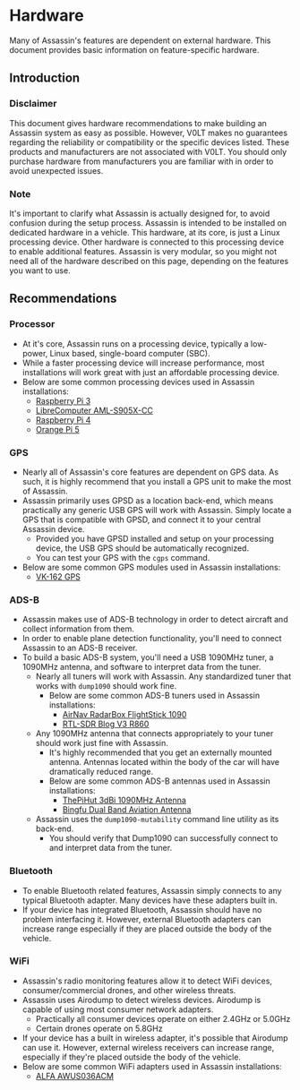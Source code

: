# Hardware

Many of Assassin's features are dependent on external hardware. This document provides basic information on feature-specific hardware.


## Introduction

### Disclaimer

This document gives hardware recommendations to make building an Assassin system as easy as possible. However, V0LT makes no guarantees regarding the reliability or compatibility or the specific devices listed. These products and manufacturers are not associated with V0LT. You should only purchase hardware from manufacturers you are familiar with in order to avoid unexpected issues.

### Note

It's important to clarify what Assassin is actually designed for, to avoid confusion during the setup process. Assassin is intended to be installed on dedicated hardware in a vehicle. This hardware, at its core, is just a Linux processing device. Other hardware is connected to this processing device to enable additional features. Assassin is very modular, so you might not need all of the hardware described on this page, depending on the features you want to use.


## Recommendations

### Processor

- At it's core, Assassin runs on a processing device, typically a low-power, Linux based, single-board computer (SBC).
- While a faster processing device will increase performance, most installations will work great with just an affordable processing device.
- Below are some common processing devices used in Assassin installations:
    - [Raspberry Pi 3](https://www.raspberrypi.com/products/raspberry-pi-3-model-b/)
    - [LibreComputer AML-S905X-CC](https://libre.computer/products/aml-s905x-cc/)
    - [Raspberry Pi 4](https://www.raspberrypi.com/products/raspberry-pi-4-model-b/)
    - [Orange Pi 5](http://www.orangepi.org/html/hardWare/computerAndMicrocontrollers/details/Orange-Pi-5.html)

### GPS

- Nearly all of Assassin's core features are dependent on GPS data. As such, it is highly recommend that you install a GPS unit to make the most of Assassin.
- Assassin primarily uses GPSD as a location back-end, which means practically any generic USB GPS will work with Assassin. Simply locate a GPS that is compatible with GPSD, and connect it to your central Assassin device.
    - Provided you have GPSD installed and setup on your processing device, the USB GPS should be automatically recognized.
    - You can test your GPS with the `cgps` command.
- Below are some common GPS modules used in Assassin installations:
    - [VK-162 GPS](https://www.pishop.us/product/gps-antenna-vk-162/)

### ADS-B

- Assassin makes use of ADS-B technology in order to detect aircraft and collect information from them.
- In order to enable plane detection functionality, you'll need to connect Assassin to an ADS-B receiver.
- To build a basic ADS-B system, you'll need a USB 1090MHz tuner, a 1090MHz antenna, and software to interpret data from the tuner.
    - Nearly all tuners will work with Assassin. Any standardized tuner that works with `dump1090` should work fine.
        - Below are some common ADS-B tuners used in Assassin installations:
            - [AirNav RadarBox FlightStick 1090](https://www.radarbox.com/flightstick1090)
            - [RTL-SDR Blog V3 R860](https://www.ebay.com/itm/272411458376)
    - Any 1090MHz antenna that connects appropriately to your tuner should work just fine with Assassin.
        - It's highly recommended that you get an externally mounted antenna. Antennas located within the body of the car will have dramatically reduced range.
        - Below are some common ADS-B antennas used in Assassin installations:
            - [ThePiHut 3dBi 1090MHz Antenna](https://thepihut.com/products/3dbi-ads-b-1090mhz-sma-antenna-w-magnetic-base)
            - [Bingfu Dual Band Aviation Antenna](https://bingfushop.com/products/bingfu-dual-band-978mhz-1090mhz-5dbi-magnetic-base-sma-male-mcx-antenna-for-aviation-dual-band-978mhz-1090mhz-ads-b-receiver-rtl-sdr-software-defined-radio-usb-stick-dongle-tuner-receiver)
    - Assassin uses the `dump1090-mutability` command line utility as its back-end.
        - You should verify that Dump1090 can successfully connect to and interpret data from the tuner.

### Bluetooth

- To enable Bluetooth related features, Assassin simply connects to any typical Bluetooth adapter. Many devices have these adapters built in.
- If your device has integrated Bluetooth, Assassin should have no problem interfacing it. However, external Bluetooth adapters can increase range especially if they are placed outside the body of the vehicle.

### WiFi

- Assassin's radio monitoring features allow it to detect WiFi devices, consumer/commercial drones, and other wireless threats.
- Assassin uses Airodump to detect wireless devices. Airodump is capable of using most consumer network adapters.
    - Practically all consumer devices operate on either 2.4GHz or 5.0GHz
    - Certain drones operate on 5.8GHz
- If your device has a built in wireless adapter, it's possible that Airodump can use it. However, external wireless receivers can increase range, especially if they're placed outside the body of the vehicle.
- Below are some common WiFi adapters used in Assassin installations:
    - [ALFA AWUS036ACM](https://www.alfa.com.tw/products/awus036acm)

